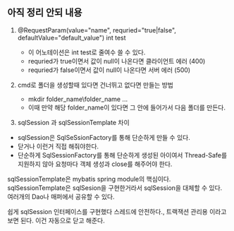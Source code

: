 아직 정리 안되 내용
---

1. @RequestParam(value="name", requried="true|false", defaultValue="default_value") int test
   - 이 어노테이션은 int test로 줄여수 쓸 수 있다.
   - requried가 true이면서 값이 null이 나온다면 클라이언트 에러 (400)
   - requried가 false이면서 값이 null이 나온다면 서버 에러 (500)


2. cmd로 폴더을 생성할때 있다면 건너뛰고 없다면 만들는 방법
   - mkdir folder_name\folder_name ...
   - 이때 만약 해당 folder_name이 있다면 그 안에 들어가서 다음 폴더를 만든다.


3. sqlSession 과 sqlSessionTemplate 차이
- sqlSession은 SqlSeSsionFactory를 통해 단순하게 만들 수 있다.
- 닫거나 이런거 직접 해줘야한다.
- 단순하게 SqlSessionFactory를 통해 단순하게 생성된 아이여서 Thread-Safe를 지원하지 않아 요청마다 객체 생성과 close를 해주어야 한다.

sqlSessionTemplate은 mybatis spring module의 핵심이다.
sqlSessionTemplate은 sqlSesion을 구현한거라서 sqlSession을 대체할 수 있다.
여러개의 Dao나 매퍼에서 공유할 수 있다.

쉽게 sqlSession 인터페이스를 구현했다 스레드에 안전하다., 트랙잭션 관리용 이라고 보면 된다.
이건 자동으로 닫고 해준다.
